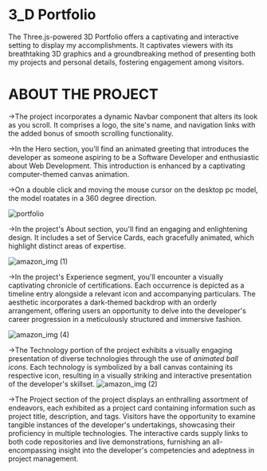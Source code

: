 # 3_D Portfolio
The Three.js-powered 3D Portfolio offers a captivating and interactive setting to display my accomplishments. It captivates viewers with its breathtaking 3D graphics and a groundbreaking method of presenting both my projects and personal details, fostering engagement among visitors.

# ABOUT THE PROJECT
->The project incorporates a dynamic Navbar component that alters its look as you scroll. It comprises a logo, the site's name, and navigation links with the added bonus of smooth scrolling functionality. 

->In the Hero section, you'll find an animated greeting that introduces the developer as someone aspiring to be a Software Developer and enthusiastic about Web Development. This introduction is enhanced by a captivating computer-themed canvas animation.

->On a double click and moving the mouse cursor on the desktop pc model, the model roatates in a 360 degree direction.

![portfolio](https://github.com/Charuuu1/Portfolio_3d/assets/139768950/7264cc99-b8ff-4502-af8d-10f266fb7aeb)

->In the project's About section, you'll find an engaging and enlightening design. It includes a set of Service Cards, each gracefully animated, which highlight distinct areas of expertise.

![amazon_img (1)](https://github.com/Charuuu1/Portfolio_3d/assets/139768950/400f7830-695b-413f-9825-fc3c667ad407)

->In the project's Experience segment, you'll encounter a visually captivating chronicle of certifications. Each occurrence is depicted as a timeline entry alongside a relevant icon and accompanying particulars. The aesthetic incorporates a dark-themed backdrop with an orderly arrangement, offering users an opportunity to delve into the developer's career progression in a meticulously structured and immersive fashion.

![amazon_img (4)](https://github.com/Charuuu1/Portfolio_3d/assets/139768950/96f4123a-0e40-458f-b2a8-8a2c65782486)

->The Technology portion of the project exhibits a visually engaging presentation of diverse technologies through the use of *animated ball icons*. Each technology is symbolized by a ball canvas containing its respective icon, resulting in a visually striking and interactive presentation of the developer's skillset.
![amazon_img (2)](https://github.com/Charuuu1/Portfolio_3d/assets/139768950/897d126c-e206-40be-8922-4dbda9e2e3a7)

->The Project section of the project displays an enthralling assortment of endeavors, each exhibited as a project card containing information such as project title, description, and tags. Visitors have the opportunity to examine tangible instances of the developer's undertakings, showcasing their proficiency in multiple technologies. The interactive cards supply links to both code repositories and live demonstrations, furnishing an all-encompassing insight into the developer's competencies and adeptness in project management.










